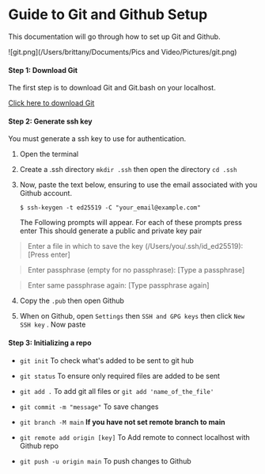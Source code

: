 # Guide to Git and Github Setup

This documentation will go through how to set up Git and Github.

![git.png](/Users/brittany/Documents/Pics and Video/Pictures/git.png)

#### Step 1: Download Git 
The first step is to download Git and Git.bash on your localhost.

[Click here to download Git]( https://git-scm.com/downloads)

#### Step 2: Generate ssh key 
You must generate a ssh key to use for authentication. 

1. Open the terminal 
   
2. Create a .ssh directory `mkdir .ssh` then open the directory `cd .ssh`

3. Now, paste the text below, ensuring to use the email associated with you Github account.

   `$ ssh-keygen -t ed25519 -C "your_email@example.com"`
 

   The Following prompts will appear. For each of these prompts  press enter
   This should generate a public and private key pair 
> Enter a file in which to save the key (/Users/you/.ssh/id_ed25519): [Press enter]

> Enter passphrase (empty for no passphrase): [Type a passphrase]

> Enter same passphrase again: [Type passphrase again]

4. Copy the `.pub` then open Github

5. When on Github, open `Settings` then `SSH and GPG keys` then click `New SSH key` . Now paste 

#### Step 3: Initializing a repo
- `git init` To check what's added to be sent to git hub

- `git status` To ensure only required files are added to be sent

- `git add .` To add git all files or `git add 'name_of_the_file'`

- `git commit -m "message"` To save changes 

- `git branch -M main` **If you have not set remote branch to main**

- `git remote add origin [key]` To Add remote to connect localhost with Github repo

- `git push -u origin main` To push changes to Github 





